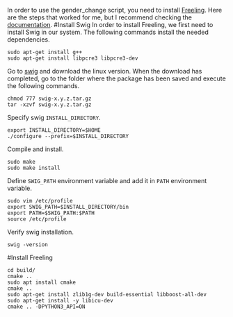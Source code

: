In order to use the gender_change script, you need to install 
[Freeling](http://nlp.lsi.upc.edu/freeling/index.php/node/1). Here are the steps that worked for me, but
 I recommend checking the [documentation](https://freeling-user-manual.readthedocs.io/en/v4.1/).
#Install Swig
In order to install Freeling, we first need to install Swig in our system. The following commands install the needed
 dependencies.
```
sudo apt-get install g++
sudo apt-get install libpcre3 libpcre3-dev
```
Go to [swig](http://www.swig.org/) and download the linux version.
When the download has completed, go to the folder where the package has been saved and execute the following commands. 
```
chmod 777 swig-x.y.z.tar.gz
tar -xzvf swig-x.y.z.tar.gz
```
Specify swig `INSTALL_DIRECTORY`.
```
export INSTALL_DIRECTORY=$HOME
./configure --prefix=$INSTALL_DIRECTORY
```
Compile and install.
```
sudo make
sudo make install
```
Define `SWIG_PATH` environment variable and add it in `PATH` environment variable. 
```
sudo vim /etc/profile
export SWIG_PATH=$INSTALL_DIRECTORY/bin
export PATH=$SWIG_PATH:$PATH
source /etc/profile
```
Verify swig installation.

```
swig -version
```
#Install Freeling

```mkdir build
cd build/
cmake ..
sudo apt install cmake
cmake ..
sudo apt-get install zlib1g-dev build-essential libboost-all-dev
sudo apt-get install -y libicu-dev
cmake .. -DPYTHON3_API=ON
